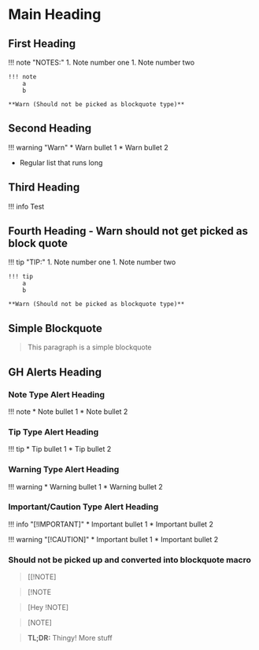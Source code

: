 # Main Heading

## First Heading

!!! note "NOTES:"
    1. Note number one
    1. Note number two

    !!! note
        a  
        b

    **Warn (Should not be picked as blockquote type)**

## Second Heading

!!! warning "Warn"
    * Warn bullet 1
    * Warn bullet 2

* Regular list
  that runs long

## Third Heading

!!! info
    Test

## Fourth Heading - Warn should not get picked as block quote

!!! tip "TIP:"
    1. Note number one
    1. Note number two

    !!! tip
        a  
        b

    **Warn (Should not be picked as blockquote type)**

## Simple Blockquote

> This paragraph is a simple blockquote

## GH Alerts Heading

### Note Type Alert Heading

!!! note
    * Note bullet 1
    * Note bullet 2

### Tip Type Alert Heading

!!! tip
    * Tip bullet 1
    * Tip bullet 2

### Warning Type Alert Heading

!!! warning
    * Warning bullet 1
    * Warning bullet 2

### Important/Caution Type Alert Heading

!!! info "[!IMPORTANT]"
    * Important bullet 1
    * Important bullet 2

!!! warning "[!CAUTION]"
    * Important bullet 1
    * Important bullet 2

### Should not be picked up and converted into blockquote macro

> [[!NOTE]

> [!NOTE

> [Hey !NOTE]

> [NOTE]

> **TL;DR:** Thingy!
> More stuff
